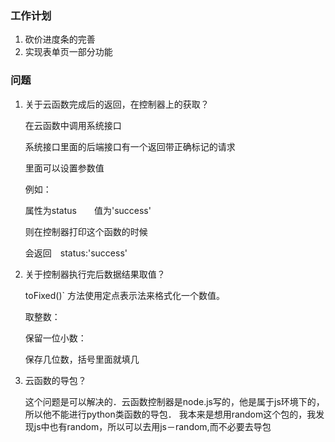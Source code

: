 ### 工作计划

1. 砍价进度条的完善
2. 实现表单页一部分功能

### 问题

1. 关于云函数完成后的返回，在控制器上的获取？

   在云函数中调用系统接口

   系统接口里面的后端接口有一个返回带正确标记的请求

   里面可以设置参数值

   例如：

   属性为status　　值为'success'

   则在控制器打印这个函数的时候

   会返回　status:'success'

    

2. 关于控制器执行完后数据结果取值？

   toFixed()` 方法使用定点表示法来格式化一个数值。

   取整数：

   保留一位小数：

   保存几位数，括号里面就填几

3. 云函数的导包？
   
   这个问题是可以解决的．云函数控制器是node.js写的，他是属于js环境下的，所以他不能进行python类函数的导包．
   我本来是想用random这个包的，我发现js中也有random，所以可以去用js－random,而不必要去导包
   

